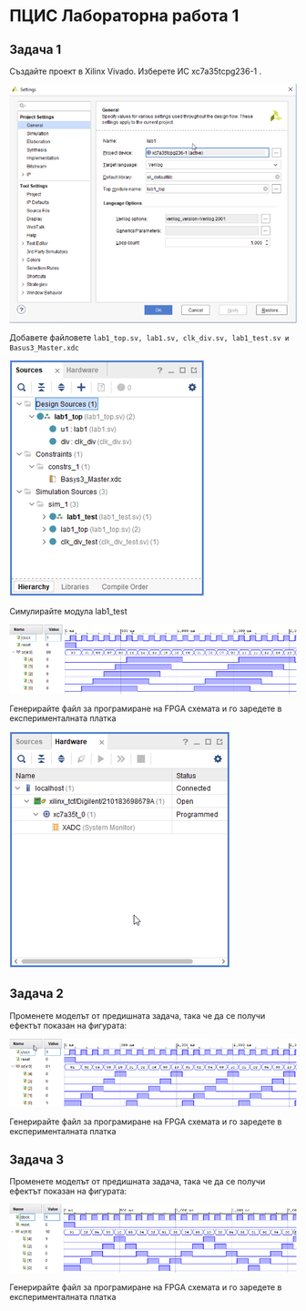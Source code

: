 # ПЦИС Лабораторна работа 1

## Задача 1

Създайте проект в Xilinx Vivado. Изберете ИС xc7a35tcpg236-1
.

![project settings](project_settings.png)

Добавете файловете `lab1_top.sv, lab1.sv, clk_div.sv, lab1_test.sv и Basus3_Master.xdc`

![design structure](design_structure.png)

Симулирайте модула lab1_test

![lab1a simulation](lab1a_sim.png)

Генерирайте файл за програмиране на FPGA схемата и го заредете в експерименталната платка

![hardware manager](hardware_manager.png)


## Задача 2

Променете моделът от предишната задача, така че да се получи ефектът показан на фигурата:

![lab1b simulation](lab1b_sim.png)

Генерирайте файл за програмиране на FPGA схемата и го заредете в експерименталната платка

## Задача 3

Променете моделът от предишната задача, така че да се получи ефектът показан на фигурата:

![lab1b simulation](lab1c_sim.png)

Генерирайте файл за програмиране на FPGA схемата и го заредете в експерименталната платка

